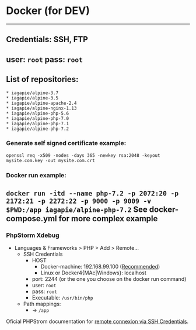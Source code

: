 # Docker (for DEV)

---
## Credentials: SSH, FTP
**user:** `root`
**pass:** `root`
---

## List of repositories:
	* iagapie/alpine-3.7
	* iagapie/alpine-3.5
	* iagapie/alpine-apache-2.4
	* iagapie/alpine-nginx-1.13
	* iagapie/alpine-php-5.6
	* iagapie/alpine-php-7.0
	* iagapie/alpine-php-7.1
	* iagapie/alpine-php-7.2

### Generate self signed certificate example:
`openssl req -x509 -nodes -days 365 -newkey rsa:2048 -keyout mysite.com.key -out mysite.com.crt`

### Docker run example:
`docker run -itd --name php-7.2 -p 2072:20 -p 2172:21 -p 2272:22 -p 9000 -p 9009 -v $PWD:/app iagapie/alpine-php-7.2`
**See docker-compose.yml for more complex example**
---

### PhpStorm Xdebug
- Languages & Frameworks > PHP > Add > Remote...
	- SSH Credentials
		- HOST
            - Docker-machine: 192.168.99.100 ([Recommended](https://github.com/adlogix/docker-machine-nfs))
            - Linux or Docker4{MAc|Windows}: localhost
        - port: 2244 (or the one you choose on the docker run command)
        - user: `root`
        - pass: `root`
        - Executable: `/usr/bin/php`
    - Path mappings:
        - <Project root> -> `/app`

Oficial PHPStrom documentation for [remote connexion via SSH Credentials](https://confluence.jetbrains.com/display/PhpStorm/Working+with+Remote+PHP+Interpreters+in+PhpStorm).